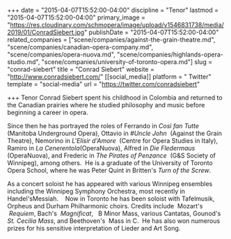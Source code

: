 +++
date = "2015-04-07T15:52:00-04:00"
discipline = "Tenor"
lastmod = "2015-04-07T15:52:00-04:00"
primary_image = "https://res.cloudinary.com/schmopera/image/upload/v1546831738/media/2019/01/ConradSiebert.jpg"
publishDate = "2015-04-07T15:52:00-04:00"
related_companies = ["scene/companies/against-the-grain-theatre.md", "scene/companies/canadian-opera-company.md", "scene/companies/opera-nuova.md", "scene/companies/highlands-opera-studio.md", "scene/companies/university-of-toronto-opera.md"]
slug = "conrad-siebert"
title = "Conrad Siebert"
website = "http://www.conradsiebert.com/"
[[social_media]]
platform = " Twitter"
template = "social-media"
url = "https://twitter.com/conradsiebert"

+++
Tenor Conrad Siebert spent his childhood in Colombia and returned to the Canadian prairies where he studied philosophy and music before beginning a career in opera.

Since then he has portrayed the roles of Ferrando in _Così fan Tutte_ (Manitoba Underground Opera), Ottavio in _#Uncle John_  (Against the Grain Theatre), Nemorino in _L'Elisir d'Amore_  (Centre for Opera Studies in Italy), Ramiro in _La Cenerentola_(OperaNuova), Alfred in _Die Fledermaus_  (OperaNuova), and Frederic in _The Pirates of Penzance_  (G&S Society of Winnipeg), among others.  He is a graduate of the University of Toronto Opera School, where he was Peter Quint in Britten's _Turn of the Screw_.  

As a concert soloist he has appeared with various Winnipeg ensembles including the Winnipeg Symphony Orchestra, most recently in Handel'sMessiah.    Now in Toronto he has been soloist with Tafelmusik, Orpheus and Durham Philharmonic choirs. Credits include  Mozart's  _Requiem_, Bach's  _Magnificat_,   B Minor Mass, various Cantatas, Gounod's _St. Cecilia Mass_, and Beethoven's  Mass in C.  He has also won numerous prizes for his sensitive interpretation of Lieder and Art Song.